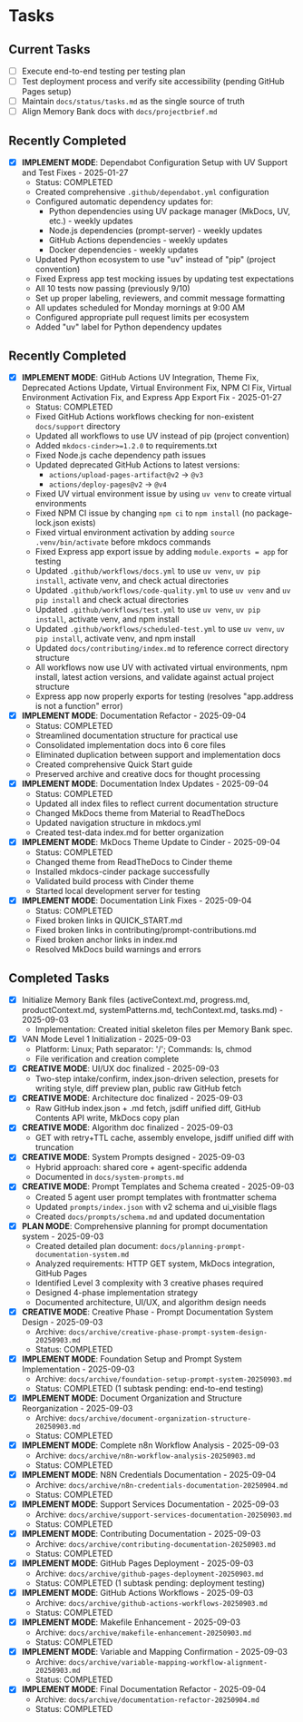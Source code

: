 # Tasks

## Current Tasks
- [ ] Execute end-to-end testing per testing plan
- [ ] Test deployment process and verify site accessibility (pending GitHub Pages setup)
- [ ] Maintain `docs/status/tasks.md` as the single source of truth
- [ ] Align Memory Bank docs with `docs/projectbrief.md`

## Recently Completed
- [x] **IMPLEMENT MODE**: Dependabot Configuration Setup with UV Support and Test Fixes - 2025-01-27
  - Status: COMPLETED
  - Created comprehensive `.github/dependabot.yml` configuration
  - Configured automatic dependency updates for:
    - Python dependencies using UV package manager (MkDocs, UV, etc.) - weekly updates
    - Node.js dependencies (prompt-server) - weekly updates  
    - GitHub Actions dependencies - weekly updates
    - Docker dependencies - weekly updates
  - Updated Python ecosystem to use "uv" instead of "pip" (project convention)
  - Fixed Express app test mocking issues by updating test expectations
  - All 10 tests now passing (previously 9/10)
  - Set up proper labeling, reviewers, and commit message formatting
  - All updates scheduled for Monday mornings at 9:00 AM
  - Configured appropriate pull request limits per ecosystem
  - Added "uv" label for Python dependency updates

## Recently Completed
- [x] **IMPLEMENT MODE**: GitHub Actions UV Integration, Theme Fix, Deprecated Actions Update, Virtual Environment Fix, NPM CI Fix, Virtual Environment Activation Fix, and Express App Export Fix - 2025-01-27
  - Status: COMPLETED
  - Fixed GitHub Actions workflows checking for non-existent `docs/support` directory
  - Updated all workflows to use UV instead of pip (project convention)
  - Added `mkdocs-cinder>=1.2.0` to requirements.txt
  - Fixed Node.js cache dependency path issues
  - Updated deprecated GitHub Actions to latest versions:
    - `actions/upload-pages-artifact@v2` → `@v3`
    - `actions/deploy-pages@v2` → `@v4`
  - Fixed UV virtual environment issue by using `uv venv` to create virtual environments
  - Fixed NPM CI issue by changing `npm ci` to `npm install` (no package-lock.json exists)
  - Fixed virtual environment activation by adding `source .venv/bin/activate` before mkdocs commands
  - Fixed Express app export issue by adding `module.exports = app` for testing
  - Updated `.github/workflows/docs.yml` to use `uv venv`, `uv pip install`, activate venv, and check actual directories
  - Updated `.github/workflows/code-quality.yml` to use `uv venv` and `uv pip install` and check actual directories
  - Updated `.github/workflows/test.yml` to use `uv venv`, `uv pip install`, activate venv, and npm install
  - Updated `.github/workflows/scheduled-test.yml` to use `uv venv`, `uv pip install`, activate venv, and npm install
  - Updated `docs/contributing/index.md` to reference correct directory structure
  - All workflows now use UV with activated virtual environments, npm install, latest action versions, and validate against actual project structure
  - Express app now properly exports for testing (resolves "app.address is not a function" error)
- [x] **IMPLEMENT MODE**: Documentation Refactor - 2025-09-04
  - Status: COMPLETED
  - Streamlined documentation structure for practical use
  - Consolidated implementation docs into 6 core files
  - Eliminated duplication between support and implementation docs
  - Created comprehensive Quick Start guide
  - Preserved archive and creative docs for thought processing
- [x] **IMPLEMENT MODE**: Documentation Index Updates - 2025-09-04
  - Status: COMPLETED
  - Updated all index files to reflect current documentation structure
  - Changed MkDocs theme from Material to ReadTheDocs
  - Updated navigation structure in mkdocs.yml
  - Created test-data index.md for better organization
- [x] **IMPLEMENT MODE**: MkDocs Theme Update to Cinder - 2025-09-04
  - Status: COMPLETED
  - Changed theme from ReadTheDocs to Cinder theme
  - Installed mkdocs-cinder package successfully
  - Validated build process with Cinder theme
  - Started local development server for testing
- [x] **IMPLEMENT MODE**: Documentation Link Fixes - 2025-09-04
  - Status: COMPLETED
  - Fixed broken links in QUICK_START.md
  - Fixed broken links in contributing/prompt-contributions.md
  - Fixed broken anchor links in index.md
  - Resolved MkDocs build warnings and errors

## Completed Tasks
- [x] Initialize Memory Bank files (activeContext.md, progress.md, productContext.md, systemPatterns.md, techContext.md, tasks.md) - 2025-09-03
  - Implementation: Created initial skeleton files per Memory Bank spec.
- [x] VAN Mode Level 1 Initialization - 2025-09-03
  - Platform: Linux; Path separator: '/'; Commands: ls, chmod
  - File verification and creation complete
- [x] **CREATIVE MODE**: UI/UX doc finalized - 2025-09-03
  - Two-step intake/confirm, index.json-driven selection, presets for writing style, diff preview plan, public raw GitHub fetch
- [x] **CREATIVE MODE**: Architecture doc finalized - 2025-09-03
  - Raw GitHub index.json + .md fetch, jsdiff unified diff, GitHub Contents API write, MkDocs copy plan
- [x] **CREATIVE MODE**: Algorithm doc finalized - 2025-09-03
  - GET with retry+TTL cache, assembly envelope, jsdiff unified diff with truncation
- [x] **CREATIVE MODE**: System Prompts designed - 2025-09-03
  - Hybrid approach: shared core + agent-specific addenda
  - Documented in `docs/system-prompts.md`
- [x] **CREATIVE MODE**: Prompt Templates and Schema created - 2025-09-03
  - Created 5 agent user prompt templates with frontmatter schema
  - Updated `prompts/index.json` with v2 schema and ui_visible flags
  - Created `docs/prompts/schema.md` and updated documentation
- [x] **PLAN MODE**: Comprehensive planning for prompt documentation system - 2025-09-03
  - Created detailed plan document: `docs/planning-prompt-documentation-system.md`
  - Analyzed requirements: HTTP GET system, MkDocs integration, GitHub Pages
  - Identified Level 3 complexity with 3 creative phases required
  - Designed 4-phase implementation strategy
  - Documented architecture, UI/UX, and algorithm design needs
- [x] **CREATIVE MODE**: Creative Phase - Prompt Documentation System Design - 2025-09-03
  - Archive: `docs/archive/creative-phase-prompt-system-design-20250903.md`
  - Status: COMPLETED
- [x] **IMPLEMENT MODE**: Foundation Setup and Prompt System Implementation - 2025-09-03
  - Archive: `docs/archive/foundation-setup-prompt-system-20250903.md`
  - Status: COMPLETED (1 subtask pending: end-to-end testing)
- [x] **IMPLEMENT MODE**: Document Organization and Structure Reorganization - 2025-09-03
  - Archive: `docs/archive/document-organization-structure-20250903.md`
  - Status: COMPLETED
- [x] **IMPLEMENT MODE**: Complete n8n Workflow Analysis - 2025-09-03
  - Archive: `docs/archive/n8n-workflow-analysis-20250903.md`
  - Status: COMPLETED
- [x] **IMPLEMENT MODE**: N8N Credentials Documentation - 2025-09-04
  - Archive: `docs/archive/n8n-credentials-documentation-20250904.md`
  - Status: COMPLETED
- [x] **IMPLEMENT MODE**: Support Services Documentation - 2025-09-03
  - Archive: `docs/archive/support-services-documentation-20250903.md`
  - Status: COMPLETED
- [x] **IMPLEMENT MODE**: Contributing Documentation - 2025-09-03
  - Archive: `docs/archive/contributing-documentation-20250903.md`
  - Status: COMPLETED
- [x] **IMPLEMENT MODE**: GitHub Pages Deployment - 2025-09-03
  - Archive: `docs/archive/github-pages-deployment-20250903.md`
  - Status: COMPLETED (1 subtask pending: deployment testing)
- [x] **IMPLEMENT MODE**: GitHub Actions Workflows - 2025-09-03
  - Archive: `docs/archive/github-actions-workflows-20250903.md`
  - Status: COMPLETED
- [x] **IMPLEMENT MODE**: Makefile Enhancement - 2025-09-03
  - Archive: `docs/archive/makefile-enhancement-20250903.md`
  - Status: COMPLETED
- [x] **IMPLEMENT MODE**: Variable and Mapping Confirmation - 2025-09-03
  - Archive: `docs/archive/variable-mapping-workflow-alignment-20250903.md`
  - Status: COMPLETED
- [x] **IMPLEMENT MODE**: Final Documentation Refactor - 2025-09-04
  - Archive: `docs/archive/documentation-refactor-20250904.md`
  - Status: COMPLETED
